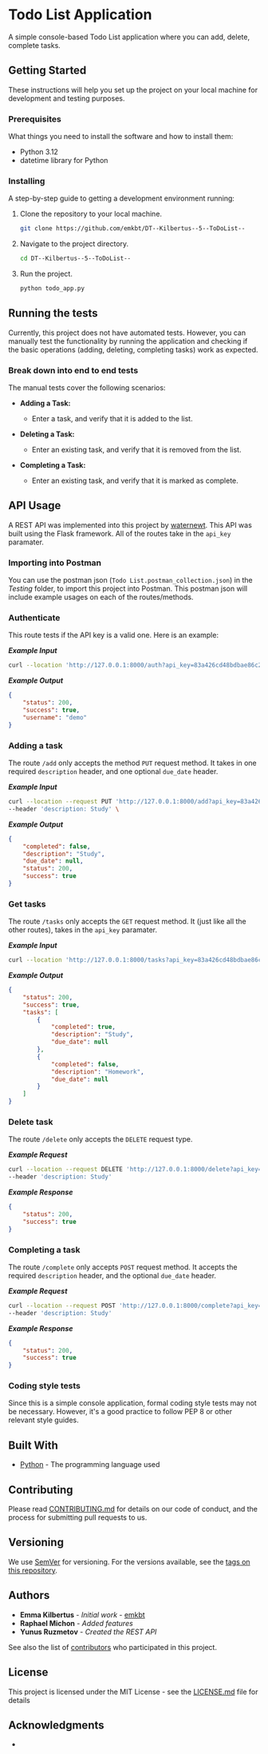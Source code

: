 # Todo List Application

A simple console-based Todo List application where you can add, delete, complete tasks.

## Getting Started

These instructions will help you set up the project on your local machine for development and testing purposes.

### Prerequisites

What things you need to install the software and how to install them:

- Python 3.12
- datetime library for Python

### Installing

A step-by-step guide to getting a development environment running:

1. Clone the repository to your local machine.

   ```bash
   git clone https://github.com/emkbt/DT--Kilbertus--5--ToDoList--

2. Navigate to the project directory.

   ```bash
   cd DT--Kilbertus--5--ToDoList--

3. Run the project.

   ```bash
   python todo_app.py

## Running the tests

Currently, this project does not have automated tests. However, you can manually test the functionality by running the application and checking if the basic operations (adding, deleting, completing tasks) work as expected.

### Break down into end to end tests

The manual tests cover the following scenarios:

- **Adding a Task:**
  - Enter a task, and verify that it is added to the list.

- **Deleting a Task:**
  - Enter an existing task, and verify that it is removed from the list.

- **Completing a Task:**
  - Enter an existing task, and verify that it is marked as complete.

## API Usage

A REST API was implemented into this project by [waternewt](https://github.com/waternewt). This API was built using the Flask framework. All of the routes take in the `api_key` paramater.

### Importing into Postman

You can use the postman json (`Todo List.postman_collection.json`) in the *Testing* folder, to import this project into Postman. This postman json will include example usages on each of the routes/methods.

### Authenticate

This route tests if the API key is a valid one. Here is an example:

***Example Input***
```bash
curl --location 'http://127.0.0.1:8000/auth?api_key=83a426cd48bdbae86c217bf2217bd038'
```

***Example Output***
```json
{
    "status": 200,
    "success": true,
    "username": "demo"
}
```

### Adding a task

The route `/add` only accepts the method `PUT` request method. It takes in one required `description` header, and one optional `due_date` header.

***Example Input***
```bash
curl --location --request PUT 'http://127.0.0.1:8000/add?api_key=83a426cd48bdbae86c217bf2217bd038' \
--header 'description: Study' \
```

***Example Output***
```json
{
    "completed": false,
    "description": "Study",
    "due_date": null,
    "status": 200,
    "success": true
}
```

### Get tasks

The route `/tasks` only accepts the `GET` request method. It (just like all the other routes), takes in the `api_key` paramater.

***Example Input***
```bash
curl --location 'http://127.0.0.1:8000/tasks?api_key=83a426cd48bdbae86c217bf2217bd038'
```

***Example Output***
```json
{
    "status": 200,
    "success": true,
    "tasks": [
        {
            "completed": true,
            "description": "Study",
            "due_date": null
        },
        {
            "completed": false,
            "description": "Homework",
            "due_date": null
        }
    ]
}
```

### Delete task

The route `/delete` only accepts the `DELETE` request type.

***Example Request***

```bash
curl --location --request DELETE 'http://127.0.0.1:8000/delete?api_key=83a426cd48bdbae86c217bf2217bd038' \
--header 'description: Study'
```

***Example Response***

```json
{
    "status": 200,
    "success": true
}
```

### Completing a task

The route `/complete` only accepts `POST` request method. It accepts the required `description` header, and the optional `due_date` header.

***Example Request***

```bash
curl --location --request POST 'http://127.0.0.1:8000/complete?api_key=83a426cd48bdbae86c217bf2217bd038' \
--header 'description: Study'
```

***Example Response***

```json
{
    "status": 200,
    "success": true
}
```

### Coding style tests

Since this is a simple console application, formal coding style tests may not be necessary. However, it's a good practice to follow PEP 8 or other relevant style guides.

## Built With

* [Python](https://docs.python.org/release/3.12.1/) - The programming language used

## Contributing

Please read [CONTRIBUTING.md](https://gist.github.com/PurpleBooth/b24679402957c63ec426) for details on our code of conduct, and the process for submitting pull requests to us.

## Versioning

We use [SemVer](http://semver.org/) for versioning. For the versions available, see the [tags on this repository](https://github.com/emkbt/DT--Kilbertus--5--ToDoList--/tags). 

## Authors

* **Emma Kilbertus** - *Initial work* - [emkbt](https://github.com/emkbt)
* **Raphael Michon** - *Added features*
* **Yunus Ruzmetov** - *Created the REST API*

See also the list of [contributors](https://github.com/emkbt/DT--Kilbertus--5--ToDoList--/graphs/contributors) who participated in this project.

## License

This project is licensed under the MIT License - see the [LICENSE.md](LICENSE.md) file for details

## Acknowledgments

* 
